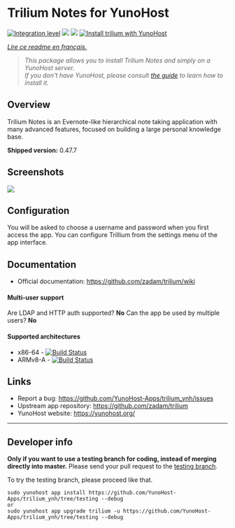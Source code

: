 # Trilium Notes for YunoHost

[![Integration level](https://dash.yunohost.org/integration/trilium.svg)](https://dash.yunohost.org/appci/app/trilium) ![](https://ci-apps.yunohost.org/ci/badges/trilium.status.svg) ![](https://ci-apps.yunohost.org/ci/badges/trilium.maintain.svg)
[![Install trilium with YunoHost](https://install-app.yunohost.org/install-with-yunohost.svg)](https://install-app.yunohost.org/?app=trilium)

*[Lire ce readme en français.](./README_fr.md)*

> *This package allows you to install Trilium Notes and simply on a YunoHost server.  
If you don't have YunoHost, please consult [the guide](https://yunohost.org/#/install) to learn how to install it.*

## Overview
Trilium Notes is an Evernote-like hierarchical note taking application with many advanced features, focused on building a large personal knowledge base.

**Shipped version:** 0.47.7

## Screenshots

![](https://raw.githubusercontent.com/wiki/zadam/trilium/images/screenshot.png)

## Configuration

You will be asked to choose a username and password when you first access the app. You can configure Trillium from the settings menu of the app interface.

## Documentation

 * Official documentation: https://github.com/zadam/trilium/wiki

#### Multi-user support

Are LDAP and HTTP auth supported? **No**
Can the app be used by multiple users? **No**

#### Supported architectures

* x86-64 - [![Build Status](https://ci-apps.yunohost.org/ci/logs/trilium%20%28Apps%29.svg)](https://ci-apps.yunohost.org/ci/apps/trilium/)
* ARMv8-A - [![Build Status](https://ci-apps-arm.yunohost.org/ci/logs/trilium%20%28Apps%29.svg)](https://ci-apps-arm.yunohost.org/ci/apps/trilium/)

## Links

* Report a bug: https://github.com/YunoHost-Apps/trilium_ynh/issues
* Upstream app repository: https://github.com/zadam/trilium
* YunoHost website: https://yunohost.org/

---

## Developer info

**Only if you want to use a testing branch for coding, instead of merging directly into master.**
Please send your pull request to the [testing branch](https://github.com/YunoHost-Apps/trilium_ynh/tree/testing).

To try the testing branch, please proceed like that.
```
sudo yunohost app install https://github.com/YunoHost-Apps/trilium_ynh/tree/testing --debug
or
sudo yunohost app upgrade trilium -u https://github.com/YunoHost-Apps/trilium_ynh/tree/testing --debug
```
